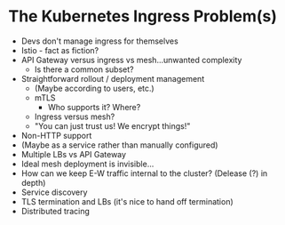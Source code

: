 # The Kubernetes Ingress Problem(s)

- Devs don't manage ingress for themselves
- Istio - fact as fiction?
- API Gateway versus ingress vs mesh...unwanted complexity
  - Is there a common subset?
- Straightforward rollout / deployment management
  - (Maybe according to users, etc.)
  - mTLS
    - Who supports it? Where?
  - Ingress versus mesh?
  - "You can just trust us! We encrypt things!"
- Non-HTTP support
- (Maybe as a service rather than manually configured)
- Multiple LBs vs API Gateway
- Ideal mesh deployment is invisible...
- How can we keep E-W traffic internal to the cluster? (Delease (?) in depth)
- Service discovery
- TLS termination and LBs (it's nice to hand off termination)
- Distributed tracing

